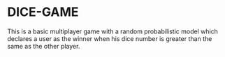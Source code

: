 # DICE-GAME
This is a basic multiplayer game with a random probabilistic model which declares a user  as the winner when his dice number is greater than the same as the other player.
